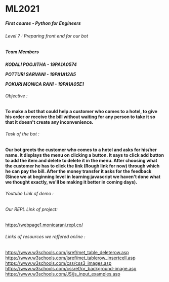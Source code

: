 # ML2021
##### First course - Python for Engineers
###### Level 7 : Preparing front end for our bot


##### Team Members
***KODALI POOJITHA - 19PA1A0574***

***POTTURI SARVANI - 19PA1A12A5***

***POKURI MONICA RANI - 19PA1A05E1***

###### Objective :
**To make a bot that could help a customer who comes to a hotel, to give his order or receive the bill without waiting for any person to take it so that it doesn't create any inconvenience.**

###### Task of the bot :
**Our bot greets the customer who comes to a hotel and asks for his/her name. It displays the menu on clicking a button. It says to click add button to add the item and delete to delete it in the menu. After choosing what the customer he has to click the link (Rough link for now) through which he can pay the bill. After the money transfer it asks for the feedback (Since we at beginning level in learning javascript we haven't done what we thought exactly, we'll be making it better in coming days).**

###### Youtube Link of demo :

###### Our REPL Link of project:
https://webpage1.monicarani.repl.co/

###### Links of resources we reffered online :
https://www.w3schools.com/jsref/met_table_deleterow.asp
https://www.w3schools.com/jsref/met_tablerow_insertcell.asp
https://www.w3schools.com/css/css3_images.asp
https://www.w3schools.com/cssref/pr_background-image.asp
https://www.w3schools.com/JS/js_input_examples.asp
